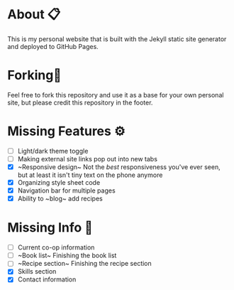 # About 📋

This is my personal website that is built with the Jekyll static site generator and deployed to GitHub Pages.

# Forking🍴

Feel free to fork this repository and use it as a base for your own personal site, but please credit this repository in the footer.

# Missing Features ⚙️

- [ ] Light/dark theme toggle
- [ ] Making external site links pop out into new tabs
- [x] ~Responsive design~ Not the *best* responsiveness you've ever seen, but at least it isn't tiny text on the phone anymore
- [x] Organizing style sheet code
- [x] Navigation bar for multiple pages
- [x] Ability to ~blog~ add recipes

# Missing Info 💾

- [ ] Current co-op information
- [ ] ~Book list~ Finishing the book list
- [ ] ~Recipe section~ Finishing the recipe section
- [x] Skills section
- [x] Contact information
